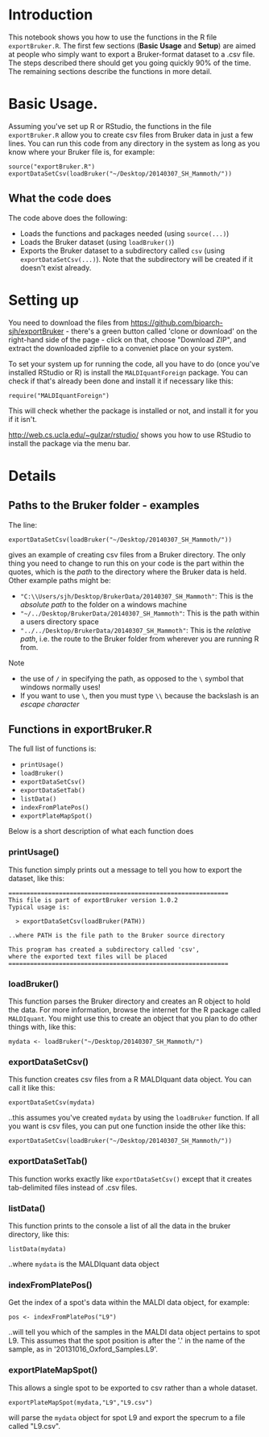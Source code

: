 # Introduction

This notebook shows you how to use the functions in the R file `exportBruker.R`. The first few sections (**Basic Usage** and **Setup**) are aimed at people who simply want to export a Bruker-format dataset to a .csv file. The steps described there should get you going quickly 90% of the time. The remaining sections describe the functions in more detail. 



# Basic Usage.

Assuming you've set up R or RStudio, the functions in the file `exportBruker.R` allow you to create csv files from Bruker data in just a few lines. You can run this code from any directory in the system as long as you know where your Bruker file is, for example: 


    source("exportBruker.R")
    exportDataSetCsv(loadBruker("~/Desktop/20140307_SH_Mammoth/"))


## What the code does

The code above does the following:

  - Loads the functions and packages needed (using `source(...)`)
  - Loads the Bruker dataset (using `loadBruker()`)
  - Exports the Bruker dataset to a subdirectory called `csv` (using `exportDataSetCsv(...)`). Note that the subdirectory will be created if it doesn't exist already. 

# Setting up

You need to download the files from https://github.com/bioarch-sjh/exportBruker - there's a green button called 'clone or download' on the right-hand side of the page - click on that, choose "Download ZIP", and extract the downloaded zipfile to a conveniet place on your system. 

To set your system up for running the code, all you have to do (once you've installed RStudio or R) is install the `MALDIquantForeign` package. You can check if that's already been done and install it if necessary like this:

    require("MALDIquantForeign")


This will check whether the package is installed or not, and install it for you if it isn't. 

http://web.cs.ucla.edu/~gulzar/rstudio/ shows you how to use RStudio to install the package via the menu bar. 

# Details

## Paths to the Bruker folder - examples

The line:

    exportDataSetCsv(loadBruker("~/Desktop/20140307_SH_Mammoth/"))

gives an example of creating csv files from a Bruker directory. The only thing you need to change to run this on your code is the part within the quotes, which is the *path* to the directory where the Bruker data is held. Other example paths might be:

- `"C:\\Users/sjh/Desktop/BrukerData/20140307_SH_Mammoth"`: This is the *absolute path* to the folder on a windows machine
- `"~/../Desktop/BrukerData/20140307_SH_Mammoth"`: This is the path within a users directory space
- `"../../Desktop/BrukerData/20140307_SH_Mammoth"`: This is the *relative path*, i.e. the route to the Bruker folder from wherever you are running R from.

Note 

- the use of `/` in specifying the path, as opposed to the `\` symbol that windows normally uses!
- If you want to use `\`, then you must type `\\` because the backslash is an *escape character*




## Functions in exportBruker.R

The full list of functions is:

- `printUsage()`
- `loadBruker()`
- `exportDataSetCsv()`
- `exportDataSetTab()`
- `listData()`
- `indexFromPlatePos()`
- `exportPlateMapSpot()`

Below is a short description of what each function does

### printUsage()

This function simply prints out a message to tell you how to export the dataset, like this:

```
=============================================================
This file is part of exportBruker version 1.0.2
Typical usage is:

  > exportDataSetCsv(loadBruker(PATH))

..where PATH is the file path to the Bruker source directory

This program has created a subdirectory called 'csv',
where the exported text files will be placed
=============================================================
```

### loadBruker()

This function parses the Bruker directory and creates an R object to hold the data. For more information, browse the internet for the R package called `MALDIquant`. You might use this to create an object that you plan to do other things with, like this:

    mydata <- loadBruker("~/Desktop/20140307_SH_Mammoth/")

### exportDataSetCsv()

This function creates csv files from a R MALDIquant data object. You can call it like this:

    exportDataSetCsv(mydata)
    
..this assumes you've created `mydata` by using the `loadBruker` function. If all you want is csv files, you can put one function inside the other like this: 

    exportDataSetCsv(loadBruker("~/Desktop/20140307_SH_Mammoth/"))


### exportDataSetTab()

This function works exactly like `exportDataSetCsv()` except that it creates tab-delimited files instead of .csv files. 

### listData()

This function prints to the console a list of all the data in the bruker directory, like this: 

    listData(mydata)
    
..where `mydata` is the MALDIquant data object

### indexFromPlatePos()

Get the index of a spot's data within the MALDI data object, for example:

    pos <- indexFromPlatePos("L9") 
    
..will tell you which of the samples in the MALDI data object pertains to spot L9. This assumes that the spot position is after the '.' in the name of the sample, as in '20131016_Oxford_Samples.L9'.


### exportPlateMapSpot()

This allows a single spot to be exported to csv rather than a whole dataset. 

    exportPlateMapSpot(mydata,"L9","L9.csv")
    
will parse the `mydata` object for spot L9 and export the specrum to a file called "L9.csv".    


